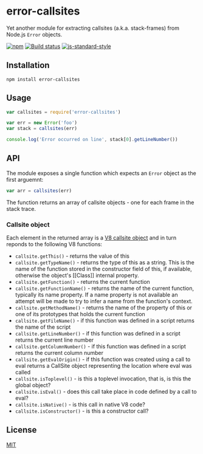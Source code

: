 # error-callsites

Yet another module for extracting callsites (a.k.a. stack-frames) from
Node.js `Error` objects.

[![npm](https://img.shields.io/npm/v/error-callsites.svg)](https://www.npmjs.com/package/error-callsites)
[![Build status](https://travis-ci.org/watson/error-callsites.svg?branch=master)](https://travis-ci.org/watson/error-callsites)
[![js-standard-style](https://img.shields.io/badge/code%20style-standard-brightgreen.svg?style=flat)](https://github.com/feross/standard)

## Installation

```
npm install error-callsites
```

## Usage

```js
var callsites = require('error-callsites')

var err = new Error('foo')
var stack = callsites(err)

console.log('Error occurred on line', stack[0].getLineNumber())
```

## API

The module exposes a single function which expects an `Error` object as
the first arguemnt:

```js
var arr = callsites(err)
```

The function returns an array of callsite objects - one for each frame
in the stack trace.

### Callsite object

Each element in the returned array is a [V8 callsite
object](https://code.google.com/p/v8-wiki/wiki/JavaScriptStackTraceApi#Customizing_stack_traces)
and in turn reponds to the following V8 functions:

- `callsite.getThis()` - returns the value of this
- `callsite.getTypeName()` - returns the type of this as a string. This is the name of the function stored in the constructor field of this, if available, otherwise the object's [[Class]] internal property.
- `callsite.getFunction()` - returns the current function
- `callsite.getFunctionName()` - returns the name of the current function, typically its name property. If a name property is not available an attempt will be made to try to infer a name from the function's context.
- `callsite.getMethodName()` - returns the name of the property of this or one of its prototypes that holds the current function
- `callsite.getFileName()` - if this function was defined in a script returns the name of the script
- `callsite.getLineNumber()` - if this function was defined in a script returns the current line number
- `callsite.getColumnNumber()` - if this function was defined in a script returns the current column number
- `callsite.getEvalOrigin()` - if this function was created using a call to eval returns a CallSite object representing the location where eval was called
- `callsite.isToplevel()` - is this a toplevel invocation, that is, is this the global object?
- `callsite.isEval()` - does this call take place in code defined by a call to eval?
- `callsite.isNative()` - is this call in native V8 code?
- `callsite.isConstructor()` - is this a constructor call?

## License

[MIT](LICENSE)
